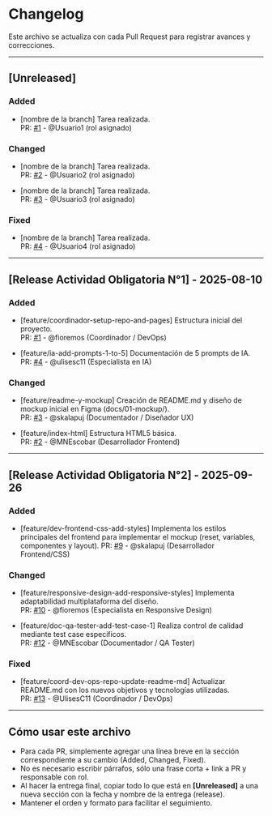 # Changelog

Este archivo se actualiza con cada Pull Request para registrar avances y correcciones.

---

## [Unreleased]

### Added  
- [nombre de la branch] Tarea realizada.  
  PR: [#1]() - @Usuario1 (rol asignado)  

### Changed  
- [nombre de la branch] Tarea realizada.  
  PR: [#2]() - @Usuario2 (rol asignado)  

- [nombre de la branch] Tarea realizada.  
  PR: [#3]() - @Usuario3 (rol asignado)  

### Fixed  
- [nombre de la branch] Tarea realizada.  
  PR: [#4]() - @Usuario4 (rol asignado)  

---

## [Release Actividad Obligatoria N°1] - 2025-08-10

### Added
- [feature/coordinador-setup-repo-and-pages] Estructura inicial del proyecto.  
  PR: [#1](https://github.com/fioremos/simulador-planificacion-financiera/pull/2) - @fioremos (Coordinador / DevOps)

- [feature/ia-add-prompts-1-to-5] Documentación de 5 prompts de IA.  
  PR: [#4](https://github.com/fioremos/simulador-planificacion-financiera/pull/4) - @ulisesc11 (Especialista en IA)

### Changed
- [feature/readme-y-mockup] Creación de README.md y diseño de mockup inicial en Figma (docs/01-mockup/).  
  PR: [#3](https://github.com/fioremos/simulador-planificacion-financiera/pull/5) - @skalapuj (Documentador / Diseñador UX)

- [feature/index-html] Estructura HTML5 básica.  
  PR: [#2](https://github.com/fioremos/simulador-planificacion-financiera/pull/3#issue-3367393105) - @MNEscobar (Desarrollador Frontend)

---

## [Release Actividad Obligatoria N°2] - 2025-09-26

### Added  
- [feature/dev-frontend-css-add-styles] Implementa los estilos principales del frontend para implementar el mockup (reset, variables, componentes y layout). 
  PR: [#9](https://github.com/fioremos/simulador-planificacion-financiera/pull/9) - @skalapuj (Desarrollador Frontend/CSS)  

### Changed  
- [feature/responsive-design-add-responsive-styles] Implementa adaptabilidad multiplataforma del diseño.  
  PR: [#10](https://github.com/fioremos/simulador-planificacion-financiera/pull/10) - @fioremos (Especialista en Responsive Design)  

- [feature/doc-qa-tester-add-test-case-1] Realiza control de calidad mediante test case especificos.  
  PR: [#12](https://github.com/fioremos/simulador-planificacion-financiera/pull/12#issue-3451193443) - @MNEscobar (Documentador / QA Tester)  

### Fixed  
- [feature/coord-dev-ops-repo-update-readme-md] Actualizar README.md con los nuevos objetivos y tecnologías utilizadas.  
  PR: [#13](https://github.com/fioremos/simulador-planificacion-financiera/pull/13) - @UlisesC11 (Coordinador / DevOps)  

---

## Cómo usar este archivo

- Para cada PR, simplemente agregar una línea breve en la sección correspondiente a su cambio (Added, Changed, Fixed).  
- No es necesario escribir párrafos, sólo una frase corta + link a PR y responsable con rol.  
- Al hacer la entrega final, copiar todo lo que está en **[Unreleased]** a una nueva sección con la fecha y nombre de la entrega (release).  
- Mantener el orden y formato para facilitar el seguimiento.
